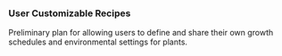 ### User Customizable Recipes
Preliminary plan for allowing users to define and share their own growth schedules and environmental settings for plants.
